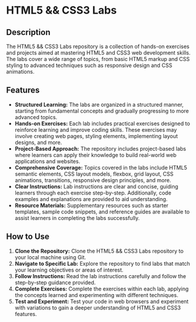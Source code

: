 # HTML5 && CSS3 Labs

## Description
The HTML5 && CSS3 Labs repository is a collection of hands-on exercises and projects aimed at mastering HTML5 and CSS3 web development skills. The labs cover a wide range of topics, from basic HTML5 markup and CSS styling to advanced techniques such as responsive design and CSS animations.

## Features
- **Structured Learning:** The labs are organized in a structured manner, starting from fundamental concepts and gradually progressing to more advanced topics.
- **Hands-on Exercises:** Each lab includes practical exercises designed to reinforce learning and improve coding skills. These exercises may involve creating web pages, styling elements, implementing layout designs, and more.
- **Project-Based Approach:** The repository includes project-based labs where learners can apply their knowledge to build real-world web applications and websites.
- **Comprehensive Coverage:** Topics covered in the labs include HTML5 semantic elements, CSS layout models, flexbox, grid layout, CSS animations, transitions, responsive design principles, and more.
- **Clear Instructions:** Lab instructions are clear and concise, guiding learners through each exercise step-by-step. Additionally, code examples and explanations are provided to aid understanding.
- **Resource Materials:** Supplementary resources such as starter templates, sample code snippets, and reference guides are available to assist learners in completing the labs successfully.

## How to Use
1. **Clone the Repository:** Clone the HTML5 && CSS3 Labs repository to your local machine using Git.
2. **Navigate to Specific Lab:** Explore the repository to find labs that match your learning objectives or areas of interest.
3. **Follow Instructions:** Read the lab instructions carefully and follow the step-by-step guidance provided.
4. **Complete Exercises:** Complete the exercises within each lab, applying the concepts learned and experimenting with different techniques.
5. **Test and Experiment:** Test your code in web browsers and experiment with variations to gain a deeper understanding of HTML5 and CSS3 features.



